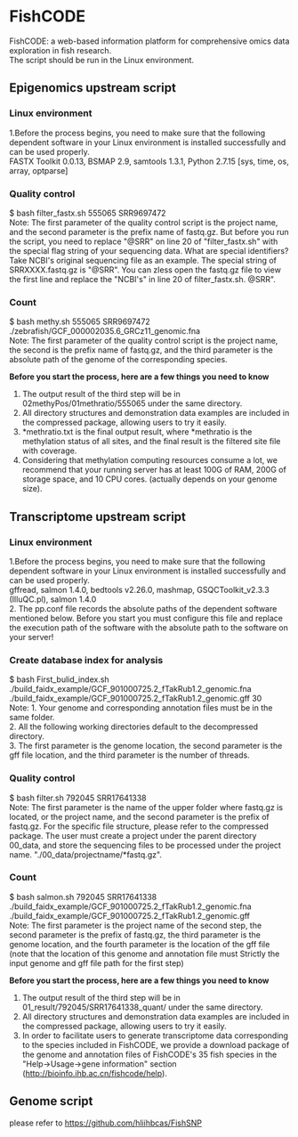 # FishCODE
FishCODE: a web-based information platform for comprehensive omics data exploration in fish research.  
The script should be run in the Linux environment.  

## Epigenomics upstream script  
### Linux environment  
1.Before the process begins, you need to make sure that the following dependent software in your Linux environment is installed successfully and can be used properly.    
FASTX Toolkit 0.0.13, BSMAP 2.9, samtools 1.3.1, Python 2.7.15 [sys, time, os, array, optparse]  

### Quality control
$ bash filter_fastx.sh 555065 SRR9697472  
Note: The first parameter of the quality control script is the project name, and the second parameter is the prefix name of fastq.gz. But before you run the script, you need to replace "@SRR" on line 20 of "filter_fastx.sh" with the special flag string of your sequencing data. What are special identifiers? Take NCBI's original sequencing file as an example. The special string of SRRXXXX.fastq.gz is "@SRR". You can zless open the fastq.gz file to view the first line and replace the "NCBI's" in line 20 of filter_fastx.sh. @SRR".  

### Count
$ bash methy.sh 555065 SRR9697472 ./zebrafish/GCF_000002035.6_GRCz11_genomic.fna  
Note: The first parameter of the quality control script is the project name, the second is the prefix name of fastq.gz, and the third parameter is the absolute path of the genome of the corresponding species.  

**Before you start the process, here are a few things you need to know**  
1. The output result of the third step will be in 02methyPos/01methratio/555065 under the same directory.  
2. All directory structures and demonstration data examples are included in the compressed package, allowing users to try it easily.  
3. *methratio.txt is the final output result, where *methratio is the methylation status of all sites, and the final result is the filtered site file with coverage.  
4. Considering that methylation computing resources consume a lot, we recommend that your running server has at least 100G of RAM, 200G of storage space, and 10 CPU cores. (actually depends on your genome size).  

## Transcriptome upstream script
### Linux environment  
1.Before the process begins, you need to make sure that the following dependent software in your Linux environment is installed successfully and can be used properly.    
gffread, salmon 1.4.0, bedtools v2.26.0, mashmap, GSQCToolkit_v2.3.3 (IlluQC.pl), salmon 1.4.0  
2. The pp.conf file records the absolute paths of the dependent software mentioned below. Before you start you must configure this file and replace the execution path of the software with the absolute path to the software on your server!  

### Create database index for analysis
$ bash First_bulid_index.sh ./build_faidx_example/GCF_901000725.2_fTakRub1.2_genomic.fna ./build_faidx_example/GCF_901000725.2_fTakRub1.2_genomic.gff 30  
Note: 1. Your genome and corresponding annotation files must be in the same folder.   
2. All the following working directories default to the decompressed directory.  
3. The first parameter is the genome location, the second parameter is the gff file location, and the third parameter is the number of threads.  

### Quality control
$ bash filter.sh 792045 SRR17641338  
Note: The first parameter is the name of the upper folder where fastq.gz is located, or the project name, and the second parameter is the prefix of fastq.gz. For the specific file structure, please refer to the compressed package. The user must create a project under the parent directory 00_data, and store the sequencing files to be processed under the project name. "./00_data/projectname/*fastq.gz".  

### Count
$ bash salmon.sh 792045 SRR17641338 ./build_faidx_example/GCF_901000725.2_fTakRub1.2_genomic.fna ./build_faidx_example/GCF_901000725.2_fTakRub1.2_genomic.gff  
Note: The first parameter is the project name of the second step, the second parameter is the prefix of fastq.gz, the third parameter is the genome location, and the fourth parameter is the location of the gff file (note that the location of this genome and annotation file must Strictly the input genome and gff file path for the first step)  

**Before you start the process, here are a few things you need to know**  
1. The output result of the third step will be in 01_result/792045/SRR17641338_quant/ under the same directory.  
2. All directory structures and demonstration data examples are included in the compressed package, allowing users to try it easily.  
3. In order to facilitate users to generate transcriptome data corresponding to the species included in FishCODE, we provide a download package of the genome and annotation files of FishCODE's 35 fish species in the "Help->Usage->gene information" section (http://bioinfo.ihb.ac.cn/fishcode/help).  

## Genome script  
please refer to https://github.com/hliihbcas/FishSNP

